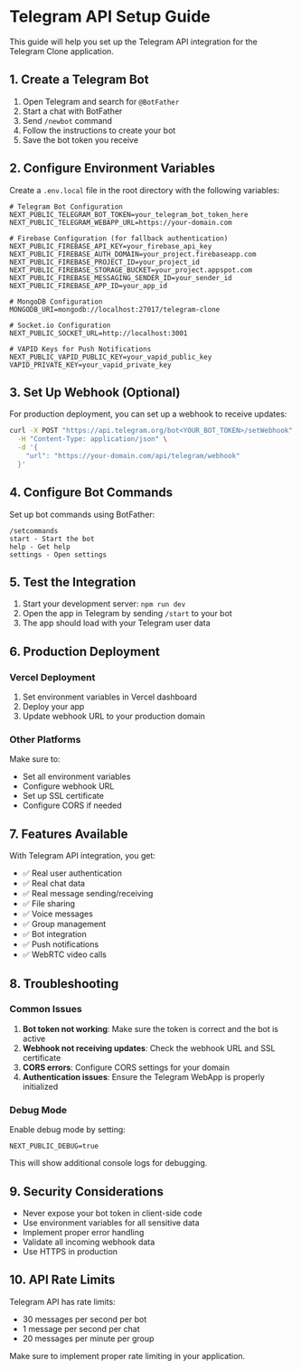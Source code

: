 # Telegram API Setup Guide

This guide will help you set up the Telegram API integration for the Telegram Clone application.

## 1. Create a Telegram Bot

1. Open Telegram and search for `@BotFather`
2. Start a chat with BotFather
3. Send `/newbot` command
4. Follow the instructions to create your bot
5. Save the bot token you receive

## 2. Configure Environment Variables

Create a `.env.local` file in the root directory with the following variables:

```env
# Telegram Bot Configuration
NEXT_PUBLIC_TELEGRAM_BOT_TOKEN=your_telegram_bot_token_here
NEXT_PUBLIC_TELEGRAM_WEBAPP_URL=https://your-domain.com

# Firebase Configuration (for fallback authentication)
NEXT_PUBLIC_FIREBASE_API_KEY=your_firebase_api_key
NEXT_PUBLIC_FIREBASE_AUTH_DOMAIN=your_project.firebaseapp.com
NEXT_PUBLIC_FIREBASE_PROJECT_ID=your_project_id
NEXT_PUBLIC_FIREBASE_STORAGE_BUCKET=your_project.appspot.com
NEXT_PUBLIC_FIREBASE_MESSAGING_SENDER_ID=your_sender_id
NEXT_PUBLIC_FIREBASE_APP_ID=your_app_id

# MongoDB Configuration
MONGODB_URI=mongodb://localhost:27017/telegram-clone

# Socket.io Configuration
NEXT_PUBLIC_SOCKET_URL=http://localhost:3001

# VAPID Keys for Push Notifications
NEXT_PUBLIC_VAPID_PUBLIC_KEY=your_vapid_public_key
VAPID_PRIVATE_KEY=your_vapid_private_key
```

## 3. Set Up Webhook (Optional)

For production deployment, you can set up a webhook to receive updates:

```bash
curl -X POST "https://api.telegram.org/bot<YOUR_BOT_TOKEN>/setWebhook" \
  -H "Content-Type: application/json" \
  -d '{
    "url": "https://your-domain.com/api/telegram/webhook"
  }'
```

## 4. Configure Bot Commands

Set up bot commands using BotFather:

```
/setcommands
start - Start the bot
help - Get help
settings - Open settings
```

## 5. Test the Integration

1. Start your development server: `npm run dev`
2. Open the app in Telegram by sending `/start` to your bot
3. The app should load with your Telegram user data

## 6. Production Deployment

### Vercel Deployment

1. Set environment variables in Vercel dashboard
2. Deploy your app
3. Update webhook URL to your production domain

### Other Platforms

Make sure to:
- Set all environment variables
- Configure webhook URL
- Set up SSL certificate
- Configure CORS if needed

## 7. Features Available

With Telegram API integration, you get:

- ✅ Real user authentication
- ✅ Real chat data
- ✅ Real message sending/receiving
- ✅ File sharing
- ✅ Voice messages
- ✅ Group management
- ✅ Bot integration
- ✅ Push notifications
- ✅ WebRTC video calls

## 8. Troubleshooting

### Common Issues

1. **Bot token not working**: Make sure the token is correct and the bot is active
2. **Webhook not receiving updates**: Check the webhook URL and SSL certificate
3. **CORS errors**: Configure CORS settings for your domain
4. **Authentication issues**: Ensure the Telegram WebApp is properly initialized

### Debug Mode

Enable debug mode by setting:
```env
NEXT_PUBLIC_DEBUG=true
```

This will show additional console logs for debugging.

## 9. Security Considerations

- Never expose your bot token in client-side code
- Use environment variables for all sensitive data
- Implement proper error handling
- Validate all incoming webhook data
- Use HTTPS in production

## 10. API Rate Limits

Telegram API has rate limits:
- 30 messages per second per bot
- 1 message per second per chat
- 20 messages per minute per group

Make sure to implement proper rate limiting in your application.
